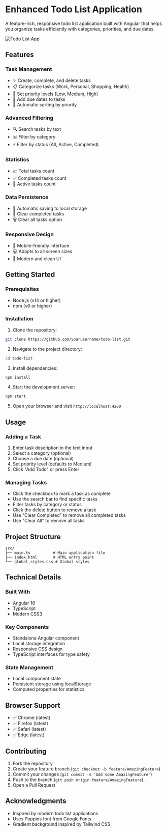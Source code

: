 # Enhanced Todo List Application

A feature-rich, responsive todo list application built with Angular that helps you organize tasks efficiently with categories, priorities, and due dates.

![Todo List App](https://i.imgur.com/example.png)

## Features

### Task Management
- ✨ Create, complete, and delete tasks
- 📋 Categorize tasks (Work, Personal, Shopping, Health)
- 🎯 Set priority levels (Low, Medium, High)
- 📅 Add due dates to tasks
- 🔄 Automatic sorting by priority

### Advanced Filtering
- 🔍 Search tasks by text
- 📊 Filter by category
- ⚡ Filter by status (All, Active, Completed)

### Statistics
- 📈 Total tasks count
- ✅ Completed tasks count
- 🎯 Active tasks count

### Data Persistence
- 💾 Automatic saving to local storage
- 🧹 Clear completed tasks
- 🗑️ Clear all tasks option

### Responsive Design
- 📱 Mobile-friendly interface
- 💻 Adapts to all screen sizes
- 🎨 Modern and clean UI

## Getting Started

### Prerequisites
- Node.js (v14 or higher)
- npm (v6 or higher)

### Installation

1. Clone the repository:
```bash
git clone https://github.com/yourusername/todo-list.git
```

2. Navigate to the project directory:
```bash
cd todo-list
```

3. Install dependencies:
```bash
npm install
```

4. Start the development server:
```bash
npm start
```

5. Open your browser and visit `http://localhost:4200`

## Usage

### Adding a Task
1. Enter task description in the text input
2. Select a category (optional)
3. Choose a due date (optional)
4. Set priority level (defaults to Medium)
5. Click "Add Todo" or press Enter

### Managing Tasks
- Click the checkbox to mark a task as complete
- Use the search bar to find specific tasks
- Filter tasks by category or status
- Click the delete button to remove a task
- Use "Clear Completed" to remove all completed tasks
- Use "Clear All" to remove all tasks

## Project Structure

```
src/
├── main.ts          # Main application file
├── index.html       # HTML entry point
└── global_styles.css # Global styles
```

## Technical Details

### Built With
- Angular 18
- TypeScript
- Modern CSS3

### Key Components
- Standalone Angular component
- Local storage integration
- Responsive CSS design
- TypeScript interfaces for type safety

### State Management
- Local component state
- Persistent storage using localStorage
- Computed properties for statistics

## Browser Support

- ✅ Chrome (latest)
- ✅ Firefox (latest)
- ✅ Safari (latest)
- ✅ Edge (latest)

## Contributing

1. Fork the repository
2. Create your feature branch (`git checkout -b feature/AmazingFeature`)
3. Commit your changes (`git commit -m 'Add some AmazingFeature'`)
4. Push to the branch (`git push origin feature/AmazingFeature`)
5. Open a Pull Request

## Acknowledgments

- Inspired by modern todo list applications
- Uses Poppins font from Google Fonts
- Gradient background inspired by Tailwind CSS

